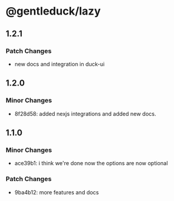 # @gentleduck/lazy

## 1.2.1

### Patch Changes

- new docs and integration in duck-ui

## 1.2.0

### Minor Changes

- 8f28d58: added nexjs integrations and added new docs.

## 1.1.0

### Minor Changes

- ace39b1: i think we're done now the options are now optional

### Patch Changes

- 9ba4b12: more features and docs
